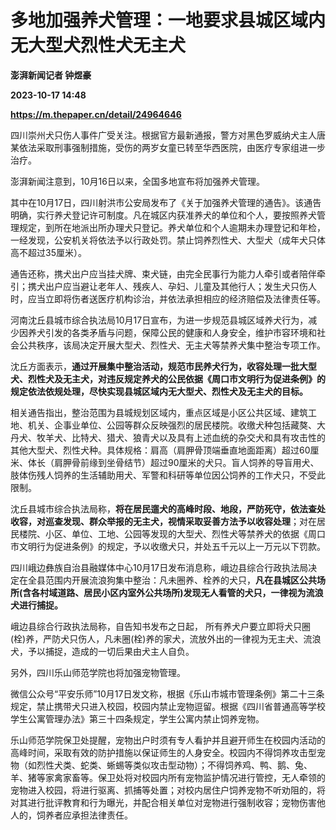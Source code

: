 # 多地加强养犬管理：一地要求县城区域内无大型犬烈性犬无主犬
**澎湃新闻记者 钟煜豪**

**2023-10-17 14:48**

**https://m.thepaper.cn/detail/24964646**

四川崇州犬只伤人事件广受关注。根据官方最新通报，警方对黑色罗威纳犬主人唐某依法采取刑事强制措施，受伤的两岁女童已转至华西医院，由医疗专家组进一步治疗。

澎湃新闻注意到，10月16日以来，全国多地宣布将加强养犬管理。

其中在10月17日，四川射洪市公安局发布了《关于加强养犬管理的通告》。该通告明确，实行养犬登记许可制度。凡在城区内获准养犬的单位和个人，要按照养犬管理规定，到所在地派出所办理犬只登记。养犬单位和个人逾期未办理登记和年检，一经发现，公安机关将依法予以行政处罚。禁止饲养烈性犬、大型犬（成年犬只体高不超过35厘米）。

通告还称，携犬出户应当挂犬牌、束犬链，由完全民事行为能力人牵引或者陪伴牵引；携犬出户应当避让老年人、残疾人、孕妇、儿童及其他行人；发生犬只伤人时，应当立即将伤者送医疗机构诊治，并依法承担相应的经济赔偿及法律责任等。

河南沈丘县城市综合执法局10月17日宣布，为进一步规范县城区域养犬行为，减少因养犬引发的各类矛盾与问题，保障公民的健康和人身安全，维护市容环境和社会公共秩序，该局决定开展大型犬、烈性犬、无主犬等禁养犬集中整治专项工作。

沈丘方面表示，**通过开展集中整治活动，规范市民养犬行为，收容处理一批大型犬、烈性犬及无主犬，对违反规定养犬的公民依据《周口市文明行为促进条例》的规定依法依规处理，尽快实现县城区域内无大型犬、烈性犬及无主犬的目标。**

相关通告指出，整治范围为县城规划区域内，重点区域是小区公共区域、建筑工地、机关、企事业单位、公园等群众反映强烈的居民楼院。收缴犬种包括藏獒、大丹犬、牧羊犬、比特犬、猎犬、狼青犬以及具有上述血统的杂交犬和具有攻击性的其他大型犬、烈性犬种。具体规格：肩高（肩胛骨顶端垂直地面距离）超过60厘米、体长（肩胛骨前缘到坐骨结节）超过90厘米的犬只。盲人饲养的导盲用犬、肢体伤残人饲养的生活辅助用犬、军警和科研等单位因公饲养的工作犬只，不受此限制。

沈丘县城市综合执法局称，**将在居民遛犬的高峰时段、地段，严防死守，依法查处收容，对巡查发现、群众举报的无主犬，视情采取妥善方法予以收容处理**；对在居民楼院、小区、单位、工地、公园等发现的大型犬、烈性犬等禁养犬的依据《周口市文明行为促进条例》的规定，予以收缴犬只，并处五千元以上一万元以下罚款。

四川峨边彝族自治县融媒体中心10月17日发布消息称，峨边县综合行政执法局决定在全县范围内开展流浪狗集中整治：凡未圈养、栓养的犬只，**凡在县城区公共场所(含各村域道路、居民小区内室外公共场所)发现无人看管的犬只，一律视为流浪犬进行捕捉。**

峨边县综合行政执法局称，自告知书发布之日起， 所有养犬户要立即将犬只圈(栓)养，严防犬只伤人，凡未圈(栓)养的家犬，流放外出的一律视为无主犬、流浪犬，予以捕捉，造成的一切后果由犬主人自负。

另外，四川乐山师范学院也将加强宠物管理。

微信公众号“平安乐师”10月17日发文称，根据《乐山市城市管理条例》第二十三条规定，禁止携带犬只进入校园，校园内禁止宠物逗留。根据《四川省普通高等学校学生公寓管理办法》第三十四条规定，学生公寓内禁止饲养宠物。

乐山师范学院保卫处提醒，宠物出户时须有专人看护并且避开师生在校园内活动的高峰时间，采取有效的防护措施以保证师生的人身安全。校园内不得饲养攻击型宠物（如烈性犬类、蛇类、蜥蜴等类似攻击型动物）；不得饲养鸡、鸭、鹅、兔、羊、猪等家禽家畜等。保卫处将对校园内所有宠物监护情况进行管控，无人牵领的宠物进入校园，将进行驱离、抓捕等处置；对校内居住户饲养宠物不听劝阻的，将对其进行批评教育和行为曝光，并配合相关单位对宠物进行强制收容；宠物伤害他人的，饲养者应承担法律责任。